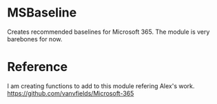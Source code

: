 # MSBaseline
Creates recommended baselines for Microsoft 365. The module is very barebones for now.
# Reference 
I am creating functions to add to this module refering Alex's work. 
https://github.com/vanvfields/Microsoft-365
